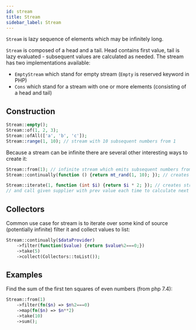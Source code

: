 ```yaml
---
id: stream
title: Stream
sidebar_label: Stream
---
```


`Stream` is lazy sequence of elements which may be infinitely long.

`Stream` is composed of a head and a tail. Head contains first value, tail is lazy evaluated - subsequent values are calculated as needed.
The stream has two implementations available:
 - `EmptyStream` which stand for empty stream (`Empty` is reserved keyword in PHP)
 - `Cons` which stand for a stream with one or more elements (consisting of a head and tail)
 

## Construction

```php
Stream::empty();
Stream::of(1, 2, 3);
Stream::ofAll(['a', 'b', 'c']);
Stream::range(1, 10); // stream with 10 subsequent numbers from 1
```

Because a stream can be infinite there are several other interesting ways to create it:

```php
Stream::from(1); // infinite stream which emits subsequent numbers from 1
Stream::continually(function () {return mt_rand(1, 10); }); // creates stream which emits random numbers from 1 to 10

Stream::iterate(1, function (int $i) {return $i * 2; }); // creates stream, use 1 as start value
// and call given supplier with prev value each time to calculate next value
```

## Collectors

Common use case for stream is to iterate over some kind of source (potentially infinite) filter it and collect values to list:

```php
Stream::continually($dataProvider)
    ->filter(function($value) {return $value%2===0;})
    ->take(5)
    ->collect(Collectors::toList());
```

## Examples

Find the sum of the first ten squares of even numbers (from php 7.4):

```php
Stream::from(1)
    ->filter(fn($n) => $n%2===0)
    ->map(fn($n) => $n**2)
    ->take(10)
    ->sum();
```
